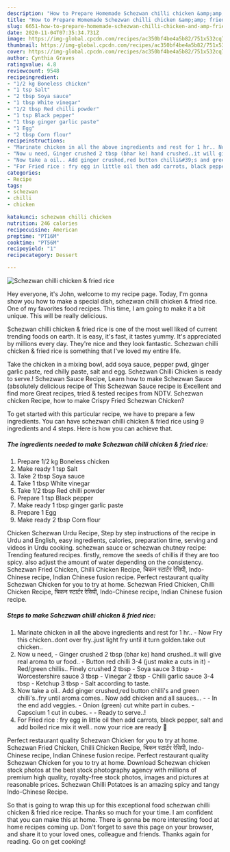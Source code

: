 ```yaml
---
description: "How to Prepare Homemade Schezwan chilli chicken &amp;amp; fried rice"
title: "How to Prepare Homemade Schezwan chilli chicken &amp;amp; fried rice"
slug: 6651-how-to-prepare-homemade-schezwan-chilli-chicken-and-amp-fried-rice
date: 2020-11-04T07:35:34.731Z
image: https://img-global.cpcdn.com/recipes/ac350bf4be4a5b82/751x532cq70/schezwan-chilli-chicken-fried-rice-recipe-main-photo.jpg
thumbnail: https://img-global.cpcdn.com/recipes/ac350bf4be4a5b82/751x532cq70/schezwan-chilli-chicken-fried-rice-recipe-main-photo.jpg
cover: https://img-global.cpcdn.com/recipes/ac350bf4be4a5b82/751x532cq70/schezwan-chilli-chicken-fried-rice-recipe-main-photo.jpg
author: Cynthia Graves
ratingvalue: 4.8
reviewcount: 9548
recipeingredient:
- "1/2 kg Boneless chicken"
- "1 tsp Salt"
- "2 tbsp Soya sauce"
- "1 tbsp White vinegar"
- "1/2 tbsp Red chilli powder"
- "1 tsp Black pepper"
- "1 tbsp ginger garlic paste"
- "1 Egg"
- "2 tbsp Corn flour"
recipeinstructions:
- "Marinate chicken in all the above ingredients and rest for 1 hr.. Now Fry this chicken..dont over fry..just light fry until it turn golden.take out chicken.."
- "Now u need, Ginger crushed 2 tbsp (bhar ke) hand crushed..it will give real aroma to ur food.. Button red chilli 3-4 (just make a cuts in it) Red/green chillis.. Finely crushed 2 tbsp Soya sauce 3 tbsp Worcestershire sauce 3 tbsp Vinegar 2 tbsp Chilli garlic sauce 3-4 tbsp Ketchup 3 tbsp Salt according to taste."
- "Now take a oil.. Add ginger crushed,red button chilli&#39;s and green chilli&#39;s..fry until aroma comes.. Now add chicken and all sauces...  In the end add veggies. Onion (green) cut white part in cubes. Capscium 1 cut in cubes.  Ready to serve..!"
- "For Fried rice : fry egg in little oil then add carrots, black pepper, salt and add boiled rice mix it well.. now your rice are ready 💟"
categories:
- Recipe
tags:
- schezwan
- chilli
- chicken

katakunci: schezwan chilli chicken 
nutrition: 246 calories
recipecuisine: American
preptime: "PT16M"
cooktime: "PT56M"
recipeyield: "1"
recipecategory: Dessert

---
```



![Schezwan chilli chicken &amp; fried rice](https://img-global.cpcdn.com/recipes/ac350bf4be4a5b82/751x532cq70/schezwan-chilli-chicken-fried-rice-recipe-main-photo.jpg)

Hey everyone, it's John, welcome to my recipe page. Today, I'm gonna show you how to make a special dish, schezwan chilli chicken &amp; fried rice. One of my favorites food recipes. This time, I am going to make it a bit unique. This will be really delicious.

Schezwan chilli chicken &amp; fried rice is one of the most well liked of current trending foods on earth. It is easy, it's fast, it tastes yummy. It's appreciated by millions every day. They're nice and they look fantastic. Schezwan chilli chicken &amp; fried rice is something that I've loved my entire life.

Take the chicken in a mixing bowl, add soya sauce, pepper pwd, ginger garlic paste, red chilly paste, salt and egg. Schezwan Chilli Chicken is ready to serve.! Schezwan Sauce Recipe, Learn how to make Schezwan Sauce (absolutely delicious recipe of This Schezwan Sauce recipe is Excellent and find more Great recipes, tried &amp; tested recipes from NDTV. Schezwan chicken Recipe, how to make Crispy Fried Schezwan Chicken?


To get started with this particular recipe, we have to prepare a few ingredients. You can have schezwan chilli chicken &amp; fried rice using 9 ingredients and 4 steps. Here is how you can achieve that.

<!--inarticleads1-->

##### The ingredients needed to make Schezwan chilli chicken &amp; fried rice:

1. Prepare 1/2 kg Boneless chicken
1. Make ready 1 tsp Salt
1. Take 2 tbsp Soya sauce
1. Take 1 tbsp White vinegar
1. Take 1/2 tbsp Red chilli powder
1. Prepare 1 tsp Black pepper
1. Make ready 1 tbsp ginger garlic paste
1. Prepare 1 Egg
1. Make ready 2 tbsp Corn flour


Chicken Schezwan Urdu Recipe, Step by step instructions of the recipe in Urdu and English, easy ingredients, calories, preparation time, serving and videos in Urdu cooking. schezwan sauce or schezwan chutney recipe: Trending featured recipes. firstly, remove the seeds of chillis if they are too spicy. also adjust the amount of water depending on the consistency. Schezwan Fried Chicken, Chilli Chicken Recipe, चिकन स्टार्टर रेसिपी, Indo-Chinese recipe, Indian Chinese fusion recipe. Perfect restaurant quality Schezwan Chicken for you to try at home. Schezwan Fried Chicken, Chilli Chicken Recipe, चिकन स्टार्टर रेसिपी, Indo-Chinese recipe, Indian Chinese fusion recipe. 

<!--inarticleads2-->

##### Steps to make Schezwan chilli chicken &amp; fried rice:

1. Marinate chicken in all the above ingredients and rest for 1 hr.. - Now Fry this chicken..dont over fry..just light fry until it turn golden.take out chicken..
1. Now u need, - Ginger crushed 2 tbsp (bhar ke) hand crushed..it will give real aroma to ur food.. - Button red chilli 3-4 (just make a cuts in it) - Red/green chillis.. Finely crushed 2 tbsp - Soya sauce 3 tbsp - Worcestershire sauce 3 tbsp - Vinegar 2 tbsp - Chilli garlic sauce 3-4 tbsp - Ketchup 3 tbsp - Salt according to taste.
1. Now take a oil.. Add ginger crushed,red button chilli&#39;s and green chilli&#39;s..fry until aroma comes.. Now add chicken and all sauces... -  - In the end add veggies. - Onion (green) cut white part in cubes. - Capscium 1 cut in cubes. -  - Ready to serve..!
1. For Fried rice : fry egg in little oil then add carrots, black pepper, salt and add boiled rice mix it well.. now your rice are ready 💟


Perfect restaurant quality Schezwan Chicken for you to try at home. Schezwan Fried Chicken, Chilli Chicken Recipe, चिकन स्टार्टर रेसिपी, Indo-Chinese recipe, Indian Chinese fusion recipe. Perfect restaurant quality Schezwan Chicken for you to try at home. Download Schezwan chicken stock photos at the best stock photography agency with millions of premium high quality, royalty-free stock photos, images and pictures at reasonable prices. Schezwan Chilli Potatoes is an amazing spicy and tangy Indo-Chinese Recipe. 

So that is going to wrap this up for this exceptional food schezwan chilli chicken &amp; fried rice recipe. Thanks so much for your time. I am confident that you can make this at home. There is gonna be more interesting food at home recipes coming up. Don't forget to save this page on your browser, and share it to your loved ones, colleague and friends. Thanks again for reading. Go on get cooking!
